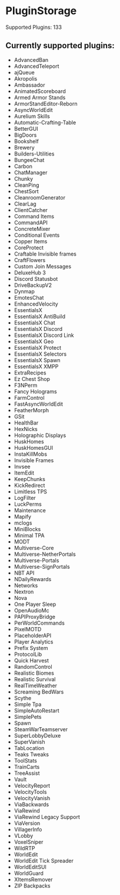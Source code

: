 # PluginStorage
Supported Plugins: 133

## Currently supported plugins:

- AdvancedBan
- AdvancedTeleport
- ajQueue
- Akropolis
- Ambassador
- AnimatedScoreboard
- Armed Armor Stands
- ArmorStandEditor-Reborn
- AsyncWorldEdit
- Aurelium Skills
- Automatic-Crafting-Table
- BetterGUI
- BigDoors
- Bookshelf
- Brewery
- Builders-Utilities
- BungeeChat
- Carbon
- ChatManager
- Chunky
- CleanPing
- ChestSort
- CleanroomGenerator
- ClearLag
- ClientCatcher
- Command Items
- CommandAPI
- ConcreteMixer
- Conditional Events
- Copper Items
- CoreProtect
- Craftable Invisible frames
- CraftFlowers
- Custom Join Messages
- DeluxeHub 3
- Discord Statusbot
- DriveBackupV2
- Dynmap
- EmotesChat
- EnhancedVelocity
- EssentialsX
- EssentialsX AntiBuild
- EssentialsX Chat
- EssentialsX Discord
- EssentialsX Discord Link
- EssentialsX Geo
- EssentialsX Protect
- EssentialsX Selectors
- EssentialsX Spawn
- EssentialsX XMPP
- ExtraRecipes
- Ez Chest Shop
- F3NPerm
- Fancy Holograms
- FarmControl
- FastAsyncWorldEdit
- FeatherMorph
- GSit
- HealthBar
- HexNicks
- Holographic Displays
- HuskHomes
- HuskHomesGUI
- InstaKillMobs
- Invisible Frames
- Invsee
- ItemEdit
- KeepChunks
- KickRedirect
- Limitless TPS
- LogFilter
- LuckPerms
- Maintenance
- Mapify
- mclogs
- MiniBlocks
- Minimal TPA
- MODT
- Multiverse-Core
- Multiverse-NetherPortals
- Multiverse-Portals
- Multiverse-SignPortals
- NBT API
- NDailyRewards
- Networks
- Nextron
- Nova
- One Player Sleep
- OpenAudioMc
- PAPIProxyBridge
- PerWorldCommands
- PixelMOTD
- PlaceholderAPI
- Player Analytics
- Prefix System
- ProtocolLib
- Quick Harvest
- RandomControl
- Realistic Biomes
- Realistic Survival
- RealTimeWeather
- Screaming BedWars
- Scythe
- Simple Tpa
- SimpleAutoRestart
- SimplePets
- Spawn
- SteamWarTeamserver
- SuperLobbyDeluxe
- SuperVanish
- TabLocation
- Teaks Tweaks
- ToolStats
- TrainCarts
- TreeAssist
- Vault
- VelocityReport
- VelocityTools
- VelocityVanish
- ViaBackwards
- ViaRewind
- ViaRewind Legacy Support
- ViaVersion
- VillagerInfo
- VLobby
- VoxelSniper
- WildRTP
- WorldEdit
- WorldEdit Tick Spreader
- WorldEditSUI
- WorldGuard
- XItemsRemover
- ZIP Backpacks